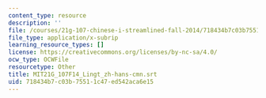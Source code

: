 ```yaml
---
content_type: resource
description: ''
file: /courses/21g-107-chinese-i-streamlined-fall-2014/718434b7c03b75511c47ed542aca6e15_MIT21G_107F14_Lingt_zh-hans-cmn.srt
file_type: application/x-subrip
learning_resource_types: []
license: https://creativecommons.org/licenses/by-nc-sa/4.0/
ocw_type: OCWFile
resourcetype: Other
title: MIT21G_107F14_Lingt_zh-hans-cmn.srt
uid: 718434b7-c03b-7551-1c47-ed542aca6e15
---
```

